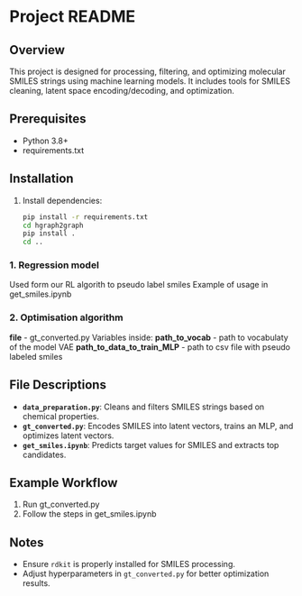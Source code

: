 # Project README

## Overview
This project is designed for processing, filtering, and optimizing molecular SMILES strings using machine learning models. It includes tools for SMILES cleaning, latent space encoding/decoding, and optimization.

## Prerequisites
- Python 3.8+
- requirements.txt

## Installation
1. Install dependencies:
    ```bash
    pip install -r requirements.txt
    cd hgraph2graph
    pip install .
    cd ..
    ```

### 1. Regression model
Used form our RL algorith to pseudo label smiles
Example of usage in get_smiles.ipynb

### 2. Optimisation algorithm
**file** - gt_converted.py
Variables inside:
**path_to_vocab** - path to vocabulaty of the model VAE
**path_to_data_to_train_MLP** - path to csv file with pseudo labeled smiles

## File Descriptions
- **`data_preparation.py`**: Cleans and filters SMILES strings based on chemical properties.
- **`gt_converted.py`**: Encodes SMILES into latent vectors, trains an MLP, and optimizes latent vectors.
- **`get_smiles.ipynb`**: Predicts target values for SMILES and extracts top candidates.

## Example Workflow
1. Run gt_converted.py
2. Follow the steps in get_smiles.ipynb

## Notes
- Ensure `rdkit` is properly installed for SMILES processing.
- Adjust hyperparameters in `gt_converted.py` for better optimization results.
 